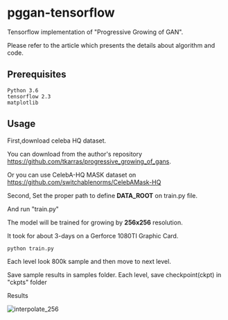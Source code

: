 # pggan-tensorflow
Tensorflow implementation of "Progressive Growing of GAN".

Please refer to the article which presents the details about algorithm and code. 

## Prerequisites

    Python 3.6
    tensorflow 2.3
    matplotlib

## Usage

First,download celeba HQ dataset. 

You can download from the author's repository https://github.com/tkarras/progressive_growing_of_gans.

Or you can use CelebA-HQ MASK dataset on https://github.com/switchablenorms/CelebAMask-HQ 

Second, 
Set the proper path to define **DATA_ROOT** on train.py file. 

And run "train.py"

The model will be trained for growing by **256x256** resolution. 

It took for about 3-days on a Gerforce 1080TI Graphic Card. 

`python train.py`

Each level look 800k sample and then move to next level. 

Save sample results in samples folder. Each level, save checkpoint(ckpt) in "ckpts" folder

Results

![interpolate_256](./figures/celebHQ_interpolate.gif)
